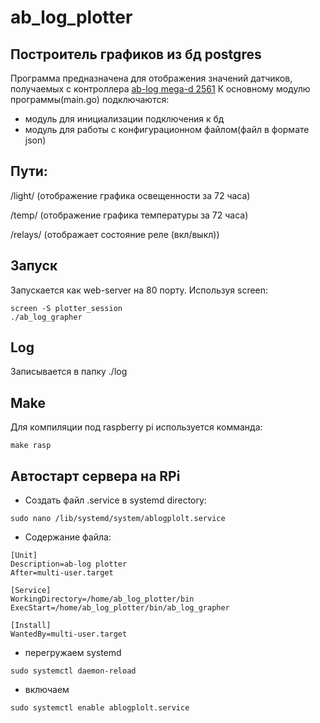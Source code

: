 # ab_log_plotter

## Построитель графиков из бд postgres
Программа предназначена для отображения значений датчиков, получаемых с контроллера [ab-log mega-d 2561](https://ab-log.ru/smart-house/ethernet/megad-2561)
К основному модулю программы(main.go) подключаются:
- модуль для инициализации подключения к бд
- модуль для работы с конфигурационном файлом(файл в формате json)

## Пути:
/light/ (отображение графика освещенности за 72 часа)

/temp/ (отображение графика температуры за 72 часа)

/relays/ (отображает состояние реле (вкл/выкл))

## Запуск
Запускается как web-server на 80 порту.
Используя screen:
```
screen -S plotter_session
./ab_log_grapher
```
## Log
Записывается в папку ./log

## Make
Для компиляции под raspberry pi используется комманда:
```
make rasp 
```
## Автостарт сервера на RPi
- Создать файл  .service в systemd directory:
```
sudo nano /lib/systemd/system/ablogplolt.service
```
- Содержание файла:
```
[Unit]
Description=ab-log plotter
After=multi-user.target

[Service]
WorkingDirectory=/home/ab_log_plotter/bin
ExecStart=/home/ab_log_plotter/bin/ab_log_grapher

[Install]
WantedBy=multi-user.target
```
- перегружаем systemd
```
sudo systemctl daemon-reload
```
- включаем
```
sudo systemctl enable ablogplolt.service
```
